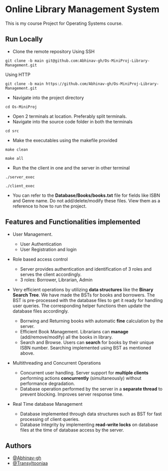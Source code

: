 
# Online Library Management System

This is my course Project for Operating Systems course.
##  Run Locally

- Clone the remote repository 
Using SSH
```
git clone -b main git@github.com:Abhinav-gh/Os-MiniProj-Library-Management.git
```
Using HTTP
```
git clone -b main https://github.com/Abhinav-gh/Os-MiniProj-Library-Management.git
```
- Navigate into the project directory
```
cd Os-MiniProj
```
- Open 2 terminals at location. Preferably split terminals.
- Navigate into the source code folder in both the terminals
```
cd src
```
- Make the executables using the makefile provided
```
make clean
```
```
make all
```
- Run the the client in one and the server in other terminal  
```
./server_exec
```
```
./client_exec
```
- You can refer to the **Database/Books/books.txt** file for fields like ISBN and Genre name. Do not add/delete/modify these files. View them as a reference to how to run the project.
## Features and Functionalities implemented

- User Management. 
    - User Authentication 
    - User Registration and login
- Role based access control
    - Server provides authentication and identification of 3 roles  and serves the client accordingly. 
    - 3 roles: Borrower, Librarian, Admin

- Very efficient operations by utilizing **data structures** like the **Binary Search Tree**. We have made the BSTs for books and borrowers. The BST is pre-processed with the database files to get it ready for handling user queries. The corresponding helper functions then update the database files accordingly.
    - Borrwing and Returning books with automatic **fine** calculation by the server.
    - Efficient Book Management. Librarians can **manage** (add/remove/modify) all the books in library.
    - Search and Browse. Users can **search** for books by their unique ISBN number. Searching implemented using BST as mentioned above.
- Multithreading and Concurrent Operations
    - Concurrent user handling. Server support for **multiple clients** performing actions **concurrently** (simultaneously) without performance degradation.
    - Database operation performed by the server in a **separate thread** to prevent blocking. Improves server response time.
    
- Real Time database Management
    - Database implemented through data structures such as BST for fast processing of client queries.
    - Database Integrity by implementing **read-write locks** on database files at the time of database access by the server.
    



## Authors

- [@Abhinav-gh](https://www.github.com/Abhinav-gh)
- [@Transyltooniaa](https://github.com/Transyltooniaa)

